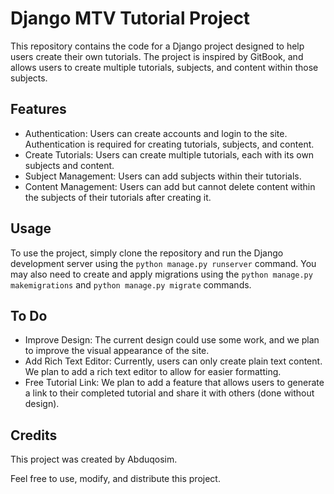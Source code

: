 # Django MTV Tutorial Project

This repository contains the code for a Django project designed to help users create their own tutorials. The project is inspired by GitBook, and allows users to create multiple tutorials, subjects, and content within those subjects.

## Features

- Authentication: Users can create accounts and login to the site. Authentication is required for creating tutorials, subjects, and content.
- Create Tutorials: Users can create multiple tutorials, each with its own subjects and content.
- Subject Management: Users can add subjects within their tutorials.
- Content Management: Users can add but cannot delete content within the subjects of their tutorials after creating it.

## Usage

To use the project, simply clone the repository and run the Django development server using the `python manage.py runserver` command. You may also need to create and apply migrations using the `python manage.py makemigrations` and `python manage.py migrate` commands.

## To Do

- Improve Design: The current design could use some work, and we plan to improve the visual appearance of the site.
- Add Rich Text Editor: Currently, users can only create plain text content. We plan to add a rich text editor to allow for easier formatting.
- Free Tutorial Link: We plan to add a feature that allows users to generate a link to their completed tutorial and share it with others (done without design).

## Credits

This project was created by Abduqosim.

Feel free to use, modify, and distribute this project.
